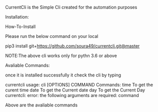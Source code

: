 CurrentCli is the Simple Cli created for the automation purposes

Installation:

How-To-Install

Please run the below command on your local 

pip3 install git+https://github.com/soura49/currentcli.git@master

NOTE:The above cli works only for pythn 3.6 or above

Avaliable Commands:

once it is installed successfully it check the cli by typing 

currentcli
usage: cli [OPTIONS] COMMAND
Commands:
    time      To get the curent time
    date      To get the Current date
    day       To get the Current Day
currentcli: error: the following arguments are required: command

Above are the avaliable commands


